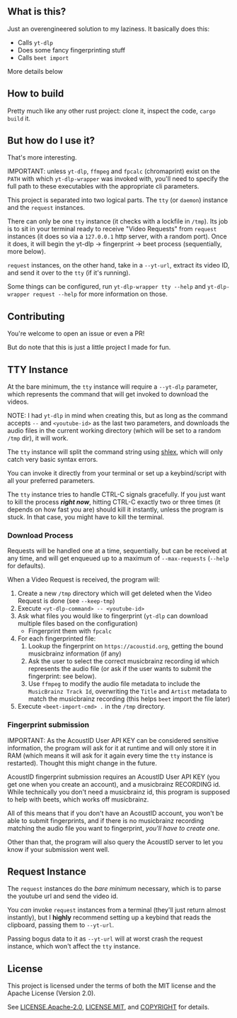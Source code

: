 ## What is this?

Just an overengineered solution to my laziness.
It basically does this:

- Calls `yt-dlp`
- Does some fancy fingerprinting stuff
- Calls `beet import`

More details below

## How to build

Pretty much like any other rust project: clone it, inspect the code, `cargo build` it.

## But how do I use it?

That's more interesting.

IMPORTANT: unless `yt-dlp`, `ffmpeg` and `fpcalc` (chromaprint) exist on the `PATH` with which `yt-dlp-wrapper` was
invoked with, you'll need to specify the full path to these executables with the appropriate cli parameters.

This project is separated into two logical parts.
The `tty` (or `daemon`) instance and the `request` instances.

There can only be one `tty` instance (it checks with a lockfile in `/tmp`).
Its job is to sit in your terminal ready to receive "Video Requests" from `request` instances (it does so via a
`127.0.0.1` http server, with a random port).
Once it does, it will begin the yt-dlp → fingerprint → beet process (sequentially, more below).

`request` instances, on the other hand, take in a `--yt-url`, extract its video ID, and send it over to the `tty` (if
it's running).

Some things can be configured, run `yt-dlp-wrapper tty --help` and `yt-dlp-wrapper request --help` for more information
on those.

## Contributing
You're welcome to open an issue or even a PR!

But do note that this is just a little project I made for fun.

## TTY Instance

At the bare minimum, the `tty` instance will require a `--yt-dlp` parameter, which represents the command that will get
invoked to download the videos.

NOTE: I had `yt-dlp` in mind when creating this, but as long as the command accepts `--` and `<youtube-id>` as the last
two parameters, and downloads the audio files
in the current working directory (which will be set to a random `/tmp` dir), it will work.

The `tty` instance will split the command string using [shlex](https://crates.io/crates/shlex), which will only catch
very basic syntax errors.

You can invoke it directly from your terminal or set up a keybind/script with all your preferred parameters.

The `tty` instance tries to handle CTRL-C signals gracefully.
If you just want to kill the process **_right now_**, hitting CTRL-C exactly two or three times (it depends on how fast
you are) should kill it instantly, unless the program is stuck.
In that case, you might have to kill the terminal.

### Download Process

Requests will be handled one at a time, sequentially, but can be received at any time, and will get enqueued up to a
maximum of `--max-requests` (`--help` for defaults).

When a Video Request is received, the program will:

1. Create a new `/tmp` directory which will get deleted when the Video Request is done (see `--keep-tmp`)
2. Execute `<yt-dlp-command> -- <youtube-id>`
3. Ask what files you would like to fingerprint (`yt-dlp` can download multiple files based on the configuration)
    - Fingerprint them with `fpcalc`
4. For each fingerprinted file:
    1. Lookup the fingerprint on `https://acoustid.org`, getting the bound musicbrainz information (if any)
    2. Ask the user to select the correct musicbrainz recording id which represents the audio file (or ask if the user
       wants to submit the fingerprint: see below).
    3. Use `ffmpeg` to modify the audio file metadata to include the `MusicBrainz Track Id`, overwriting the `Title` and
       `Artist` metadata to match the musicbrainz recording (this helps `beet` import the file later)
5. Execute `<beet-import-cmd> .` in the `/tmp` directory.

### Fingerprint submission

IMPORTANT: As the AcoustID User API KEY can be considered sensitive information, the program will ask for it at runtime
and will only store it in RAM (which means it will ask for it again every time the `tty` instance is restarted).
Thought this might change in the future.

AcoustID fingerprint submission requires an AcoustID User API KEY (you get one when you create an account),
and a musicbrainz RECORDING id.
While technically you don't need a musicbrainz id, this program is supposed to help with beets, which works off musicbrainz.

All of this means that if you don't have an AcoustID account, you won't be able to submit fingerprints, and if there is no
musicbrainz recording matching the audio file you want to fingerprint, _you'll have to create one_.

Other than that, the program will also query the AcoustID server to let you know if your submission went well.

## Request Instance

The `request` instances do the _bare minimum_ necessary, which is to parse the youtube url and send the video id.

You _can_ invoke `request` instances from a terminal (they'll just return almost instantly), but I **highly** recommend
setting up a keybind that reads the
clipboard, passing them to `--yt-url`.

Passing bogus data to it as `--yt-url` will at worst crash the request instance, which won't affect the `tty`
instance.

## License

This project is licensed under the terms of both the MIT license and the Apache License (Version 2.0).

See [LICENSE.Apache-2.0](LICENSE.Apache-2.0), [LICENSE.MIT](LICENSE.MIT), and [COPYRIGHT](COPYRIGHT) for details.
